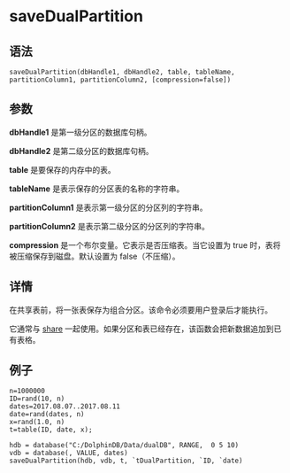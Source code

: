 # saveDualPartition

## 语法

`saveDualPartition(dbHandle1, dbHandle2, table, tableName, partitionColumn1,
partitionColumn2, [compression=false])`

## 参数

**dbHandle1** 是第一级分区的数据库句柄。

**dbHandle2** 是第二级分区的数据库句柄。

**table** 是要保存的内存中的表。

**tableName** 是表示保存的分区表的名称的字符串。

**partitionColumn1** 是表示第一级分区的分区列的字符串。

**partitionColumn2** 是表示第二级分区的分区列的字符串。

**compression** 是一个布尔变量。它表示是否压缩表。当它设置为 true 时，表将被压缩保存到磁盘。默认设置为 false（不压缩）。

## 详情

在共享表前，将一张表保存为组合分区。该命令必须要用户登录后才能执行。

它通常与 [share](../../progr/statements/share.md)
一起使用。如果分区和表已经存在，该函数会把新数据追加到已有表格。

## 例子

```
n=1000000
ID=rand(10, n)
dates=2017.08.07..2017.08.11
date=rand(dates, n)
x=rand(1.0, n)
t=table(ID, date, x);

hdb = database("C:/DolphinDB/Data/dualDB", RANGE,  0 5 10)
vdb = database(, VALUE, dates)
saveDualPartition(hdb, vdb, t, `tDualPartition, `ID, `date)
```

